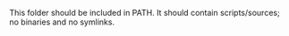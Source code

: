 This folder should be included in PATH.
It should contain scripts/sources; no binaries and no symlinks.
